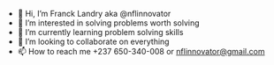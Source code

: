 - 👋 Hi, I’m Franck Landry aka @nflinnovator
- 👀 I’m interested in solving problems worth solving
- 🌱 I’m currently learning problem solving skills
- 💞️ I’m looking to collaborate on everything
- 📫 How to reach me +237 650-340-008 or nflinnovator@gmail.com

<!---
nflinnovator/nflinnovator is a ✨ special ✨ repository because its `README.md` (this file) appears on your GitHub profile.
You can click the Preview link to take a look at your changes.
--->
